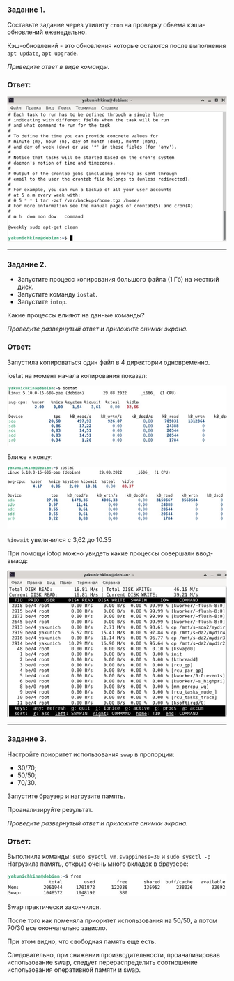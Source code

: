 ### Задание 1.

Составьте задание через утилиту `cron` на проверку обьема кэша-обновлений еженедельно.

Кэш-обновлений - это обновления которые остаются после выполнения `apt update`, `apt upgrade`.

*Приведите ответ в виде команды.*

### Ответ:

![Task1](/Module1/lesson17/task1.jpg "Задание 1") 

------

### Задание 2.

- Запустите процесс копирования большого файла (1 Гб) на жесткий диск.
- Запустите команду `iostat`.
- Запустите `iotop`.

Какие процессы влияют на данные команды?

*Проведите развернутый ответ и приложите снимки экрана.*

### Ответ:

Запустила копироваться один файл в 4 директории одновременно.

iostat на момент начала копирования показал:

![Task2](/Module1/lesson17/task2.jpg "Задание 2") 

Ближе к концу:

![Task2](/Module1/lesson17/task2_1.jpg "Задание 2") 

`%iowait` увеличился с 3,62 до 10.35

При помощи iotop можно увидеть какие процессы совершали ввод-выаод:

![Task2](/Module1/lesson17/task2_2.jpg "Задание 2") 

------

### Задание 3.

Настройте приоритет использования `swap` в пропорции:

- 30/70;
- 50/50;
- 70/30.

Запустите браузер и нагрузите память.

Проанализируйте результат.

*Проведите развернутый ответ и приложите снимки экрана.*

### Ответ:

Выполнила команды:
`sudo sysctl vm.swappiness=30` и `sudo sysctl -p`
Нагрузила память, открыв очень много вкладок в браузере:

![Task3](/Module1/lesson17/task3.jpg "Задание 3")

Swap практически закончился.

После того как поменяла приоритет использования на 50/50, а потом 70/30 все окончательно зависло.

При этом видно, что свободная память еще есть. 

Следовательно, при снижении производительности, проанализировав использование swap, следует перераспределить соотношение использования оперативной памяти и swap.



